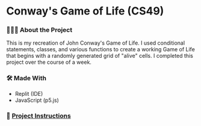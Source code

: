 # Conway's Game of Life (CS49)

### 👩🏽‍💻 About the Project
This is my recreation of John Conway's Game of Life. I used conditional statements, classes, and various functions to create a working Game of Life that begins with a randomly generated grid of "alive" cells. I completed this project over the course of a week.

### 🛠 Made With
- Replit (IDE)
- JavaScript (p5.js)

### 📃 [Project Instructions](https://github.com/extrajordanary/p5js-game-of-life)
